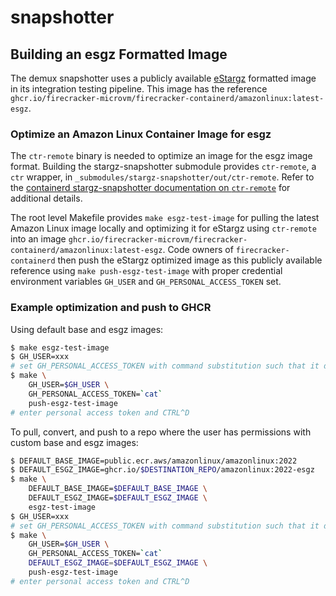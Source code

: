 # snapshotter

## Building an esgz Formatted Image

The demux snapshotter uses a publicly available [eStargz](https://github.com/containerd/stargz-snapshotter/blob/main/docs/estargz.md) formatted image in its integration testing pipeline. 
This image has the reference `ghcr.io/firecracker-microvm/firecracker-containerd/amazonlinux:latest-esgz`. 

### Optimize an Amazon Linux Container Image for esgz

The `ctr-remote` binary is needed to optimize an image for the esgz image format. Building the stargz-snapshotter submodule provides `ctr-remote`, a `ctr` wrapper, in `_submodules/stargz-snapshotter/out/ctr-remote`.
Refer to the [containerd stargz-snapshotter documentation on `ctr-remote`](https://github.com/containerd/stargz-snapshotter/blob/main/docs/ctr-remote.md) for additional details.

The root level Makefile provides `make esgz-test-image` for pulling the latest Amazon Linux image locally and optimizing it for eStargz using `ctr-remote` into an image `ghcr.io/firecracker-microvm/firecracker-containerd/amazonlinux:latest-esgz`. 
Code owners of `firecracker-containerd` then push the eStargz optimized image as this publicly available reference using `make push-esgz-test-image` with proper credential environment variables `GH_USER` and `GH_PERSONAL_ACCESS_TOKEN` set.

### Example optimization and push to GHCR

Using default base and esgz images:

```bash
$ make esgz-test-image
$ GH_USER=xxx
# set GH_PERSONAL_ACCESS_TOKEN with command substitution such that it does not show in shell history
$ make \
    GH_USER=$GH_USER \
    GH_PERSONAL_ACCESS_TOKEN=`cat`
    push-esgz-test-image
# enter personal access token and CTRL^D
```

To pull, convert, and push to a repo where the user has permissions with custom base and esgz images:

```bash
$ DEFAULT_BASE_IMAGE=public.ecr.aws/amazonlinux/amazonlinux:2022
$ DEFAULT_ESGZ_IMAGE=ghcr.io/$DESTINATION_REPO/amazonlinux:2022-esgz
$ make \
    DEFAULT_BASE_IMAGE=$DEFAULT_BASE_IMAGE \
    DEFAULT_ESGZ_IMAGE=$DEFAULT_ESGZ_IMAGE \
    esgz-test-image
$ GH_USER=xxx
# set GH_PERSONAL_ACCESS_TOKEN with command substitution such that it does not show in shell history
$ make \
    GH_USER=$GH_USER \
    GH_PERSONAL_ACCESS_TOKEN=`cat`
    DEFAULT_ESGZ_IMAGE=$DEFAULT_ESGZ_IMAGE \
    push-esgz-test-image
# enter personal access token and CTRL^D
```

